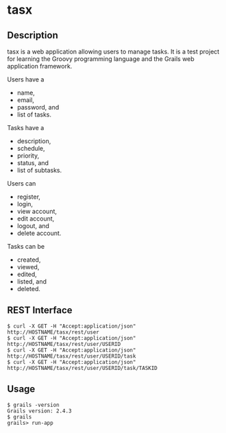 tasx
====

Description
-----------
tasx is a web application allowing users to manage tasks. It is a test project
for learning the Groovy programming language and the Grails web application
framework.

Users have a
 * name,
 * email,
 * password, and
 * list of tasks.

Tasks have a
 * description,
 * schedule,
 * priority,
 * status, and
 * list of subtasks.

Users can
 * register,
 * login,
 * view account,
 * edit account,
 * logout, and
 * delete account.

Tasks can be
 * created,
 * viewed,
 * edited,
 * listed, and
 * deleted.

REST Interface
--------------
    $ curl -X GET -H "Accept:application/json" http://HOSTNAME/tasx/rest/user
    $ curl -X GET -H "Accept:application/json" http://HOSTNAME/tasx/rest/user/USERID
    $ curl -X GET -H "Accept:application/json" http://HOSTNAME/tasx/rest/user/USERID/task
    $ curl -X GET -H "Accept:application/json" http://HOSTNAME/tasx/rest/user/USERID/task/TASKID

Usage
-----
    $ grails -version
    Grails version: 2.4.3
    $ grails
    grails> run-app